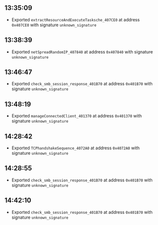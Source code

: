 
## 13:35:09
- Exported `extractResourceAndExecuteTasksche_407CE0` at address `0x407CE0` with signature `unknown_signature`

## 13:38:39
- Exported `netSpreadRandomIP_407840` at address `0x407840` with signature `unknown_signature`

## 13:46:47
- Exported `check_smb_session_response_401B70` at address `0x401B70` with signature `unknown_signature`

## 13:48:19
- Exported `manageConnectedClient_401370` at address `0x401370` with signature `unknown_signature`

## 14:28:42
- Exported `TCPhandshakeSequence_4072A0` at address `0x4072A0` with signature `unknown_signature`

## 14:28:55
- Exported `check_smb_session_response_401B70` at address `0x401B70` with signature `unknown_signature`

## 14:42:10
- Exported `check_smb_session_response_401B70` at address `0x401B70` with signature `unknown_signature`
